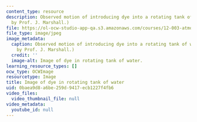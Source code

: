 ```yaml
---
content_type: resource
description: Observed motion of introducing dye into a rotating tank of water. (Image
  by Prof. J. Marshall.)
file: https://ol-ocw-studio-app-qa.s3.amazonaws.com/courses/12-003-atmosphere-ocean-and-climate-dynamics-fall-2008/0baea9d8a6be259d9417ecb1227f4fb6_12-003f08.jpg
file_type: image/jpeg
image_metadata:
  caption: Observed motion of introducing dye into a rotating tank of water. (Image
    by Prof. J. Marshall.)
  credit: ''
  image-alt: Image of dye in rotating tank of water.
learning_resource_types: []
ocw_type: OCWImage
resourcetype: Image
title: Image of dye in rotating tank of water
uid: 0baea9d8-a6be-259d-9417-ecb1227f4fb6
video_files:
  video_thumbnail_file: null
video_metadata:
  youtube_id: null
---
```

